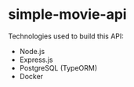 ﻿# simple-movie-api
Technologies used to build this API:
- Node.js
- Express.js
- PostgreSQL (TypeORM)
- Docker
